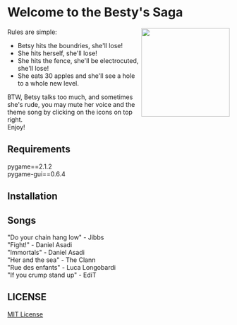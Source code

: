 # Welcome to the Besty's Saga
<img align="right" width="200" height="200" src="https://user-images.githubusercontent.com/10771949/155462505-8449f480-0c4f-41bb-96c9-e2b47ca665e9.png">
Rules are simple:

- Betsy hits the boundries, she'll lose!<br />
- She hits herself, she'll lose!<br />
- She hits the fence, she'll be electrocuted, she'll lose!<br />
- She eats 30 apples and she'll see a hole to a whole new level.<br />

BTW, Betsy talks too much, and sometimes she's rude, you may mute her voice and the theme song by clicking on the icons on top right.<br />
Enjoy!<br />

## Requirements
pygame==2.1.2<br />
pygame-gui==0.6.4<br />

## Installation 

## Songs
"Do your chain hang low"  - Jibbs<br />
"Fight!"                  - Daniel Asadi<br />
"Immortals"               - Daniel Asadi<br />
"Her and the sea"         - The Clann<br />
"Rue des enfants"         - Luca Longobardi<br />
"If you crump stand up"   - EdiT

## LICENSE
[MIT License](https://opensource.org/licenses/MIT)




